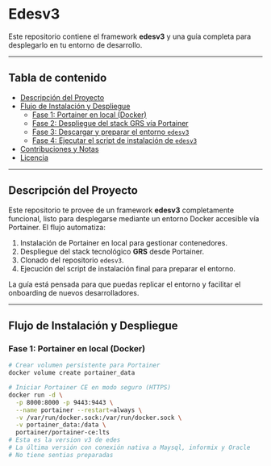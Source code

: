 # Edesv3

Este repositorio contiene el framework **edesv3** y una guía completa para desplegarlo en tu entorno de desarrollo.

---

##  Tabla de contenido

- [Descripción del Proyecto](#descripción-del-proyecto)  
- [Flujo de Instalación y Despliegue](#flujo-de-instalación-y-despliegue)  
  - [Fase 1: Portainer en local (Docker)](#fase-1-portainer-en-local-docker)  
  - [Fase 2: Despliegue del stack GRS vía Portainer](#fase-2-despliegue-del-stack-grs-vía-portainer)  
  - [Fase 3: Descargar y preparar el entorno `edesv3`](#fase-3-descargar-y-preparar-el-entorno-edesv3)  
  - [Fase 4: Ejecutar el script de instalación de `edesv3`](#fase-4-ejecutar-el-script-de-instalación-de-edesv3)  
- [Contribuciones y Notas](#contribuciones-y-notas)  
- [Licencia](#licencia)  

---

##  Descripción del Proyecto

Este repositorio te provee de un framework **edesv3** completamente funcional, listo para desplegarse mediante un entorno Docker accesible vía Portainer. El flujo automatiza:

1. Instalación de Portainer en local para gestionar contenedores.
2. Despliegue del stack tecnológico **GRS** desde Portainer.
3. Clonado del repositorio `edesv3`.
4. Ejecución del script de instalación final para preparar el entorno.

La guía está pensada para que puedas replicar el entorno y facilitar el onboarding de nuevos desarrolladores.

---

##  Flujo de Instalación y Despliegue

### Fase 1: Portainer en local (Docker)

```bash
# Crear volumen persistente para Portainer
docker volume create portainer_data

# Iniciar Portainer CE en modo seguro (HTTPS)
docker run -d \
  -p 8000:8000 -p 9443:9443 \
  --name portainer --restart=always \
  -v /var/run/docker.sock:/var/run/docker.sock \
  -v portainer_data:/data \
  portainer/portainer-ce:lts
# Esta es la version v3 de edes 
# La última versión con conexión nativa a Maysql, informix y Oracle
# No tiene sentias preparadas
